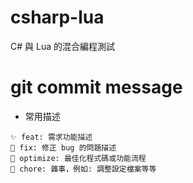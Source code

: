 # csharp-lua
C# 與 Lua 的混合編程測試

# git commit message
- 常用描述
```
✨ feat: 需求功能描述
🐛 fix: 修正 bug 的問題描述
💄 optimize: 最佳化程式碼或功能流程
🔧 chore: 雜事，例如: 調整設定檔案等等 
```